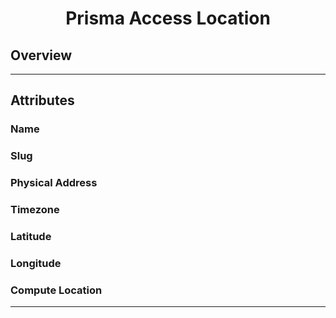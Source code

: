 <h1 align="center">
    Prisma Access Location<br>
</h1>

## Overview

---

## Attributes

### Name

### Slug

### Physical Address

### Timezone

### Latitude

### Longitude

### Compute Location

---
